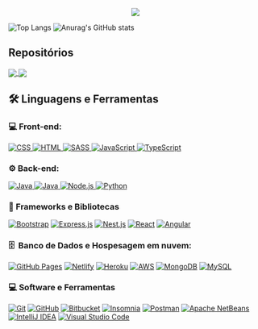 <p align="center">
  <a href="https://github.com/DenverCoder1/readme-typing-svg"><img src="https://readme-typing-svg.demolab.com/?lines=Fábio%20Júnior%20Barbosa;Full-Stack%20Web%20&font=Fira%20Code&center=true&width=440&height=45&color=f75c7e&vCenter=true&size=22&pause=1000"></a>
</p>

![Top Langs](https://github-readme-stats.vercel.app/api/top-langs/?username=fjbdesenv&theme=radical)
![Anurag's GitHub stats](https://github-readme-stats.vercel.app/api?username=fjbdesenv&show_icons=true&theme=radical)

## Repositórios
<a href="https://github.com/fjbdesenv/Weather">
  <img align="center" src="https://github-readme-stats.vercel.app/api/pin/?username=fjbdesenv&repo=Weather&theme=radical" />
</a>

<a href="https://github.com/fjbdesenv/MercadoFlix">
  <img align="center" src="https://github-readme-stats.vercel.app/api/pin/?username=fjbdesenv&repo=MercadoFlix&theme=radical" />
</a>

## 🛠 Linguagens e Ferramentas</h2>

### 💻 Front-end:
<p>
    <a href="https://github.com/search?q=user%3Afjbdesenv+language%3Acss">
        <img alt="CSS" src="https://img.shields.io/badge/CSS-1572B6.svg?logo=css3&logoColor=white">
    </a>
    <a href="https://github.com/search?q=user%3Afjbdesenv+language%3Ahtml">
        <img alt="HTML" src="https://img.shields.io/badge/HTML-E34F26.svg?logo=html5&logoColor=white">
    </a>
    <a href="https://github.com/search?q=user%3Afjbdesenv+language%3Asass">
         <img alt="SASS" src="https://img.shields.io/badge/Sass-hotpink.svg?logo=SASS&logoColor=white">
    </a>
    <a href="https://github.com/search?q=user%3Afjbdesenv+language%3Ajavascript">
        <img alt="JavaScript" src="https://img.shields.io/badge/JavaScript-F7DF1E.svg?logo=javascript&logoColor=black">
    </a>
    <a href="https://github.com/search?q=user%3Afjbdesenv+language%3AtypeScript">
         <img alt="TypeScript" src="https://img.shields.io/badge/TypeScript-007ACC.svg?logo=typescript&logoColor=white">
    </a>
</p>

### ⚙️ Back-end:
<p>
    <a href="https://github.com/search?q=user%3Afjbdesenv+language%3Ajava">
        <img alt="Java" src="https://custom-icon-badges.demolab.com/badge/Java-007396.svg?logo=java&logoColor=white">
    </a>
    <a href="https://github.com/search?q=user%3Afjbdesenv+language%3Ajava">
        <img alt="Java" src="https://custom-icon-badges.demolab.com/badge/SpringBoot-007396.svg?logo=java&logoColor=white">
    </a>
    <a href="https://github.com/search?q=user%3Afjbdesenv+language%3Ajavascript">
        <img alt="Node.js" src="https://img.shields.io/badge/Node.js-43853D.svg?logo=node.js&logoColor=white">
    </a>
    <a href="https://github.com/search?q=user%3fjbdesenv+language%3Apython">
        <img alt="Python" src="https://img.shields.io/badge/Python-14354C.svg?logo=python&logoColor=white">
    </a>
</p>

### 🧰 Frameworks e Bibliotecas
<p>
    <a href="#"><img alt="Bootstrap" src="https://img.shields.io/badge/Bootstrap-7952B3.svg?logo=bootstrap&logoColor=white"></a>
    <a href="#"><img alt="Express.js" src="https://img.shields.io/badge/Express.js-404d59.svg?logo=express&logoColor=white"></a>
    <a href="#"><img alt="Nest.js" src="https://img.shields.io/badge/Nest.js-0081CB.svg?logo=nestjs&logoColor=white"></a>
    <a href="#"><img alt="React" src="https://img.shields.io/badge/React-20232a.svg?logo=react&logoColor=%2361DAFB&logoColor=white"></a>
    <a href="#"><img alt="Angular" src="https://img.shields.io/badge/Angular-dd232a.svg?logo=angular&logoColor=%FF61DAFB&logoColor=white"></a>
</p>

### 🗄️ &nbsp;Banco de Dados e Hospesagem em nuvem:</h3>
<p> 
    <a href="#"><img alt="GitHub Pages" src="https://img.shields.io/badge/GitHub%20Pages-327FC7.svg?logo=github&logoColor=white"></a>
    <a href="#"><img alt="Netlify" src="https://img.shields.io/badge/Netlify-17C7D5.svg?logo=netlify&logoColor=white"></a>
    <a href="#"><img alt="Heroku" src="https://img.shields.io/badge/Heroku-430098.svg?logo=heroku&logoColor=white"></a>
    <a href="#"><img alt="AWS" src="https://img.shields.io/badge/AWS-438998.svg?logo=amazonaws&logoColor=white"></a>
    <a href="#"><img alt="MongoDB" src ="https://img.shields.io/badge/MongoDB-4EA94B.svg?logo=mongodb&logoColor=white"></a>
    <a href="#"><img alt="MySQL" src="https://img.shields.io/badge/MySQL-00f.svg?logo=mysql&logoColor=white"></a>
</p>

### 💻 Software e Ferramentas

<p>
    <a href="#"><img alt="Git" src="https://img.shields.io/badge/Git-F05033.svg?logo=git&logoColor=white"></a>
    <a href="#"><img alt="GitHub" src="https://img.shields.io/badge/GitHub-000000.svg?logo=github&logoColor=white"></a>
    <a href="#"><img alt="Bitbucket" src="https://img.shields.io/badge/Bitbucket-1980C8.svg?logo=bitbucket&logoColor=white"></a>
    <a href="#"><img alt="Insomnia" src="https://img.shields.io/badge/Insomnia-9821A2?logo=insomnia&logoColor=white"></a>
    <a href="#"><img alt="Postman" src="https://img.shields.io/badge/Postman-EEEEEE?logo=postman&logoColor=red"></a>
    <a href="#"><img alt="Apache NetBeans" src="https://img.shields.io/badge/Apache%20NetBeans-049783.svg?logo=apachenetbeanside&logoColor=black"></a>
    <a href="#"><img alt="IntelliJ IDEA" src="https://img.shields.io/badge/IntelliJ%20IDEA-000000.svg?logo=intellijidea&logoColor=yellow"></a>
    <a href="#"><img alt="Visual Studio Code" src="https://img.shields.io/badge/Visual%20Studio%20Code-0078d7.svg?logo=visual-studio-code&logoColor=white"></a>
</p>
